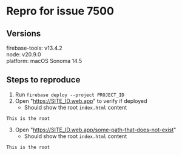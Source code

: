 # Repro for issue 7500

## Versions

firebase-tools: v13.4.2<br>
node: v20.9.0<br>
platform: macOS Sonoma 14.5

## Steps to reproduce

1. Run `firebase deploy --project PROJECT_ID`
2. Open "https://SITE_ID.web.app" to verify if deployed
   - Should show the root `index.html` content

```
This is the root
```

3. Open "https://SITE_ID.web.app/some-path-that-does-not-exist"
   - Should show the root `index.html` content

```
This is the root
```
